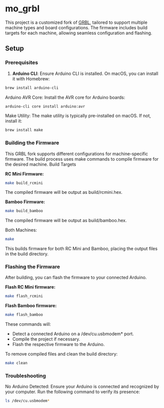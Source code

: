 # mo_grbl

This project is a customized fork of [GRBL](https://github.com/gnea/grbl), tailored to support multiple machine types and board configurations. The firmware includes build targets for each machine, allowing seamless configuration and flashing.

## Setup

### Prerequisites

1. **Arduino CLI**: Ensure Arduino CLI is installed. On macOS, you can install it with Homebrew:

```bash
brew install arduino-cli
```

Arduino AVR Core: Install the AVR core for Arduino boards:

```bash
arduino-cli core install arduino:avr
```

Make Utility: The make utility is typically pre-installed on macOS. If not, install it:

```bash
brew install make
```

### Building the Firmware

This GRBL fork supports different configurations for machine-specific firmware. The build process uses make commands to compile firmware for the desired machine.
Build Targets

<b>RC Mini Firmware:</b>

```bash
make build_rcmini
```

The compiled firmware will be output as build/rcmini.hex.

<b>Bamboo Firmware:</b>

```bash
make build_bamboo
```

The compiled firmware will be output as build/bamboo.hex.

Both Machines:

```bash
make
```

This builds firmware for both RC Mini and Bamboo, placing the output files in the build directory.

### Flashing the Firmware

After building, you can flash the firmware to your connected Arduino.

<b>Flash RC Mini firmware:</b>

```bash
make flash_rcmini
```

<b>Flash Bamboo firmware:</b>

```bash
make flash_bamboo
```

These commands will:

- Detect a connected Arduino on a /dev/cu.usbmodem\* port.
- Compile the project if necessary.
- Flash the respective firmware to the Arduino.

To remove compiled files and clean the build directory:

```bash
make clean
```

### Troubleshooting

No Arduino Detected: Ensure your Arduino is connected and recognized by your computer. Run the following command to verify its presence:

```bash
ls /dev/cu.usbmodem*
```
